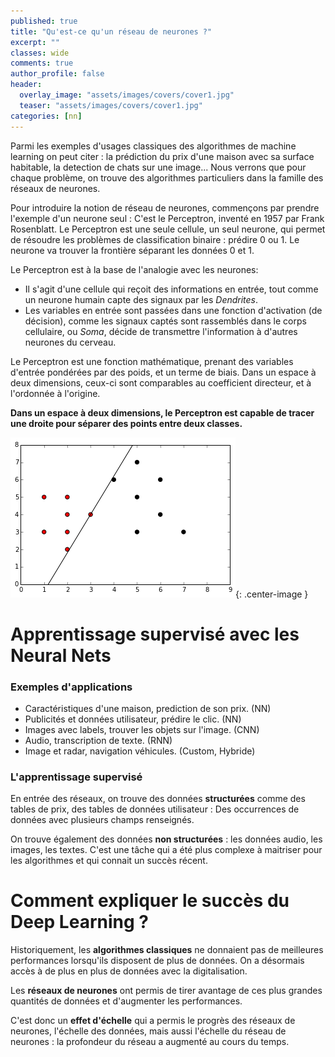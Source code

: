 ```yaml
---
published: true
title: "Qu'est-ce qu'un réseau de neurones ?"
excerpt: ""
classes: wide
comments: true
author_profile: false
header:
  overlay_image: "assets/images/covers/cover1.jpg"
  teaser: "assets/images/covers/cover1.jpg"
categories: [nn]
---
```


<script type="text/javascript" async
  src="https://cdn.mathjax.org/mathjax/latest/MathJax.js?config=TeX-MML-AM_CHTML">
</script>

Parmi les exemples d'usages classiques des algorithmes de machine learning on peut citer : la prédiction du prix d'une maison avec sa surface habitable, la detection de chats sur une image... Nous verrons que pour chaque problème, on trouve des algorithmes particuliers dans la famille des réseaux de neurones.

Pour introduire la notion de réseau de neurones, commençons par prendre l'exemple d'un neurone seul : C'est le Perceptron, inventé en 1957 par Frank Rosenblatt. Le Perceptron est une seule cellule, un seul neurone, qui permet de résoudre les problèmes de classification binaire : prédire 0 ou 1. Le neurone va trouver la frontière séparant les données 0 et 1.

Le Perceptron est à la base de l'analogie avec les neurones:
- Il s'agit d'une cellule qui reçoit des informations en entrée, tout comme un neurone humain capte des signaux par les *Dendrites*.
- Les variables en entrée sont passées dans une fonction d'activation (de décision), comme les signaux captés sont rassemblés dans le corps cellulaire, ou *Soma*, décide de transmettre l'information à d'autres neurones du cerveau.

Le Perceptron est une fonction mathématique, prenant des variables d'entrée pondérées par des poids, et un terme de biais. Dans un espace à deux dimensions, ceux-ci sont comparables au coefficient directeur, et à l'ordonnée à l'origine.

**Dans un espace à deux dimensions, le Perceptron est capable de tracer une droite pour séparer des points entre deux classes.**

![image](/assets/images/nn1/perceptron.png?raw=true){: .center-image }


# Apprentissage supervisé avec les Neural Nets

### Exemples d'applications

- Caractéristiques d'une maison, prediction de son prix. (NN)
- Publicités et données utilisateur, prédire le clic. (NN)
- Images avec labels, trouver les objets sur l'image. (CNN)
- Audio, transcription de texte. (RNN)
- Image et radar, navigation véhicules. (Custom, Hybride)

### L'apprentissage supervisé

En entrée des réseaux, on trouve des données **structurées** comme des tables de prix, des tables de données utilisateur : Des occurrences de données avec plusieurs champs renseignés.

On trouve également des données **non structurées** : les données audio, les images, les textes. C'est une tâche qui a été plus complexe à maitriser pour les algorithmes et qui connait un succès récent.

# Comment expliquer le succès du Deep Learning ?

Historiquement, les **algorithmes classiques** ne donnaient pas de meilleures performances lorsqu'ils disposent de plus de données. On a désormais accès à de plus en plus de données avec la digitalisation.

Les **réseaux de neurones** ont permis de tirer avantage de ces plus grandes quantités de données et d'augmenter les performances.

C'est donc un **effet d'échelle** qui a permis le progrès des réseaux de neurones, l'échelle des données, mais aussi l'échelle du réseau de neurones : la profondeur du réseau a augmenté au cours du temps.
